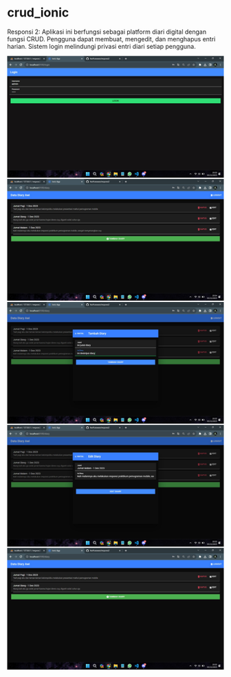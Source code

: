 # crud_ionic

Responsi 2:
Aplikasi ini berfungsi sebagai platform diari digital dengan fungsi CRUD. Pengguna dapat membuat, mengedit, dan menghapus entri harian. Sistem login melindungi privasi entri diari setiap pengguna.

![Tampilan Login](login.jpg)
![Tampilan List Data Diary](list.jpg)
![Tambah Data](tambah.jpg)
![Edit Data](edit.jpg)
![Tampilan List Setelah Delete Data](delete.jpg)

